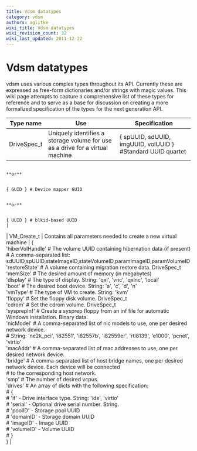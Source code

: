 ```yaml
---
title: Vdsm datatypes
category: vdsm
authors: aglitke
wiki_title: Vdsm datatypes
wiki_revision_count: 32
wiki_last_updated: 2011-12-22
---
```


# Vdsm datatypes

vdsm uses various complex types throughout its API. Currently these are expressed as free-form dictionaries and/or strings with magic values. This wiki page attempts to capture a comprehensive list of these types for reference and to serve as a base for discussion on creating a more formalized specification of the types for the next generation API.

| Type name     | Use                                                                           | Specification                                                                                                                        |
|---------------|-------------------------------------------------------------------------------|--------------------------------------------------------------------------------------------------------------------------------------|
| DriveSpec_t  | Uniquely identifies a storage volume for use as a drive for a virtual machine | { spUUID, sdUUID, imgUUID, volUUID } #Standard UUID quartet                                                                          

                                                                                                 **or**                                                                                                                                

                                                                                                     { GUID } # Device mapper GUID                                                                                                     

                                                                                                 **or**                                                                                                                                

                                                                                                     { UUID } # blkid-based UUID                                                                                                       |
| VM_Create_t | Contains all parameters needed to create a new virtual machine                | {                                                                                                                                    
                                                                                                       'hiberVolHandle' # The volume UUID containing hibernation data (if present)                                                     
                                                                                                                        # A comma-separated list: sdUUID,spUUID,stateImageID,stateVolumeID,paramImageID,paramVolumeID                  
                                                                                                       'restoreState'   # A volume containing migration restore data. DriveSpec_t                                                      
                                                                                                       'memSize'        # The desired amount of memory (in megabytes)                                                                  
                                                                                                       'display'        # The type of display.  String: 'qxl', 'vnc', 'qxlnc', 'local'                                                 
                                                                                                       'boot'           # The desired boot device. String: 'a', 'c', 'd', 'n'                                                          
                                                                                                       'vmType'         # The type of VM to create.  String: 'kvm'                                                                     
                                                                                                       'floppy'         # Set the floppy disk volume. DriveSpec_t                                                                      
                                                                                                       'cdrom'          # Set the cdrom volume. DriveSpec_t                                                                            
                                                                                                       'sysprepInf'     # Create a sysprep floppy from an inf file for automatic Windows installation. Binary data.                    
                                                                                                       'nicModel'       # A comma-separated list of nic models to use, one per desired network device.                                 
                                                                                                                        # String: 'ne2k_pci', 'i82551', 'i82557b', 'i82559er', 'rtl8139', 'e1000', 'pcnet', 'virtio'                   
                                                                                                       'macAddr'        # A comma-separated list of mac addresses to use, one per desired network device.                              
                                                                                                       'bridge'         # A comma-separated list of host bridge names, one per desired network device.  Each device will be connected  
                                                                                                                        # to the corresponding host network.                                                                           
                                                                                                       'smp'            # The number of desired vcpus.                                                                                 
                                                                                                       'drives'         # An array of dicts with the following specification:                                                          
                                                                                                                        # {                                                                                                            
                                                                                                                        #   'if'       - Drive interface type. String: 'ide', 'virtio'                                                 
                                                                                                                        #   'serial'   - Optional drive serial number. String.                                                         
                                                                                                                        #   'poolID'   - Storage pool UUID                                                                             
                                                                                                                        #   'domainID' - Storage domain UUID                                                                           
                                                                                                                        #   'imageID'  - Image UUID                                                                                    
                                                                                                                        #   'volumeID' - Volume UUID                                                                                   
                                                                                                                        # }                                                                                                            
                                                                                                     }                                                                                                                                 |
